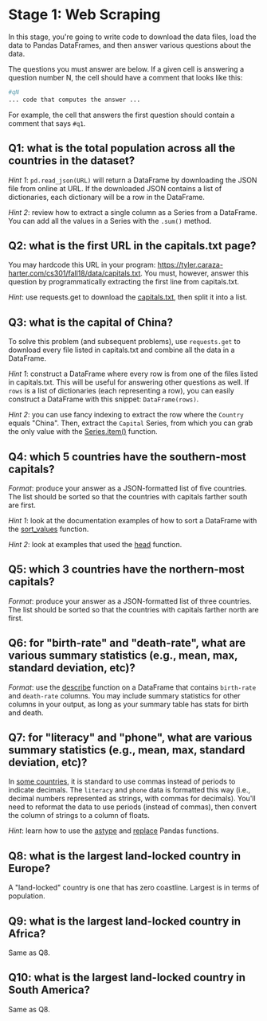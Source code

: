 # Stage 1: Web Scraping

In this stage, you're going to write code to download the data files,
load the data to Pandas DataFrames, and then answer various questions
about the data.

The questions you must answer are below.  If a given cell is answering
a question number N, the cell should have a comment that looks like
this:

```python
#qN
... code that computes the answer ...
```

For example, the cell that answers the first question should contain a
comment that says `#q1`.



## Q1: what is the total population across all the countries in the dataset?

*Hint 1*: `pd.read_json(URL)` will return a DataFrame by downloading the
 JSON file from online at URL.  If the downloaded JSON contains a list
 of dictionaries, each dictionary will be a row in the DataFrame.

*Hint 2*: review how to extract a single column as a Series from a
 DataFrame.  You can add all the values in a Series with the `.sum()`
 method.

## Q2: what is the first URL in the capitals.txt page?

You may hardcode this URL in your program:
https://tyler.caraza-harter.com/cs301/fall18/data/capitals.txt.  You
must, however, answer this question by programmatically extracting the
first line from capitals.txt.

*Hint*: use requests.get to download the
 [capitals.txt](https://tyler.caraza-harter.com/cs301/fall18/data/capitals.txt),
 then split it into a list.

## Q3: what is the capital of China?

To solve this problem (and subsequent problems), use `requests.get` to
download every file listed in capitals.txt and combine all the data in
a DataFrame.

*Hint 1*: construct a DataFrame where every row is from one of the
 files listed in capitals.txt.  This will be useful for answering
 other questions as well.  If `rows` is a list of dictionaries (each
 representing a row), you can easily construct a DataFrame with this
 snippet: `DataFrame(rows)`.

*Hint 2*: you can use fancy indexing to extract the row where the
 `Country` equals "China".  Then, extract the `Capital` Series, from
 which you can grab the only value with the
 [Series.item()](https://pandas.pydata.org/pandas-docs/stable/generated/pandas.Series.item.html)
 function.

## Q4: which 5 countries have the southern-most capitals?

*Format*: produce your answer as a JSON-formatted list of five
 countries.  The list should be sorted so that the countries with
 capitals farther south are first.

*Hint 1*: look at the documentation examples of how to sort a
 DataFrame with the
 [sort_values](https://pandas.pydata.org/pandas-docs/stable/generated/pandas.DataFrame.sort_values.html)
 function.

*Hint 2*: look at examples that used the
  [head](https://pandas.pydata.org/pandas-docs/stable/generated/pandas.DataFrame.head.html)
  function.

## Q5: which 3 countries have the northern-most capitals?

*Format*: produce your answer as a JSON-formatted list of three
 countries.  The list should be sorted so that the countries with
 capitals farther north are first.

## Q6: for "birth-rate" and "death-rate", what are various summary statistics (e.g., mean, max, standard deviation, etc)?

*Format*: use the
 [describe](https://pandas.pydata.org/pandas-docs/stable/generated/pandas.DataFrame.describe.html)
 function on a DataFrame that contains `birth-rate` and `death-rate`
 columns.  You may include summary statistics for other columns in
 your output, as long as your summary table has stats for birth and
 death.

## Q7: for "literacy" and "phone", what are various summary statistics (e.g., mean, max, standard deviation, etc)?

In [some
 countries](https://en.wikipedia.org/wiki/Decimal_separator#Arabic_numerals),
 it is standard to use commas instead of periods to indicate decimals.
 The `literacy` and `phone` data is formatted this way (i.e., decimal
 numbers represented as strings, with commas for decimals).  You'll
 need to reformat the data to use periods (instead of commas), then
 convert the column of strings to a column of floats.

*Hint*: learn how to use the
 [astype](https://pandas.pydata.org/pandas-docs/stable/generated/pandas.DataFrame.astype.html)
 and
 [replace](https://pandas.pydata.org/pandas-docs/stable/generated/pandas.Series.str.replace.html)
 Pandas functions.

## Q8: what is the largest land-locked country in Europe?

A "land-locked" country is one that has zero coastline.  Largest is in terms of population.

## Q9: what is the largest land-locked country in Africa?

Same as Q8.

## Q10: what is the largest land-locked country in South America?

Same as Q8.